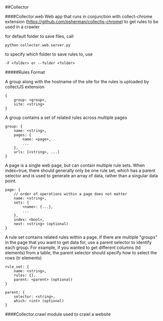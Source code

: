 ##Collector

####Collector.web
Web app that runs in conjunction with collect-chrome extension (https://github.com/psherman/collectjs-chrome) to get rules to be used in a crawler

for default folder to save files, call

    python collector.web.server.py

to specify which folder to save rules to, use 

    -F <folder> or --folder <folder>

#####Rules Format

A group along with the hostname of the site for the rules is uploaded by collectJS extension

    {
        group: <group>,
        site: <string>
    }

A group contains a set of related rules across multiple pages

    group: {
        name: <string>,
        pages: {
            name: <page>,
            ...    
        },
        urls: [<string>, ...]
    }

A page is a single web page, but can contain multiple rule sets. When index=true, there should generally only be one rule set, which has a parent selector and is used to generate an array of data, rather than a singular data point.

    page: {
        // order of operations within a page does not matter
        name: <string>,
        sets: {
            <name>: {...},
            ...
        },
        index: <bool>,
        next: <string> (optional)
    }

A rule set contains related rules within a page. If there are multiple "groups" in the page that you want to get data for, use a parent selector to identify each group. For example, if you wanted to get different columns (td elements) from a table, the parent selector should specify how to select the rows (tr elements)

    rule_set: {
        name: <string>,
        rules: {},
        parent: <parent> (optional)
    }

    parent: {
        selector: <string>,
        which: <int> (optional)
    }

####Collector.crawl
module used to crawl a website
